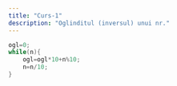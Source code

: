 ```yaml
---
title: "Curs-1"
description: "Oglinditul (inversul) unui nr."
---
```


```cpp
ogl=0;
while(n){
    ogl=ogl*10+n%10;
    n=n/10;
}
```
